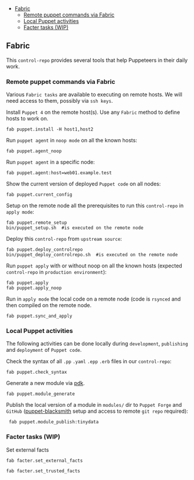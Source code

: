 - [Fabric](#fabric)
    - [Remote puppet commands via Fabric](#remote-puppet-commands-via-fabric)
    - [Local Puppet activities](#local-puppet-activities)
    - [Facter tasks (WIP)](#facter-tasks-wip)

## Fabric

This `control-repo` provides several tools that help Puppeteers in their daily work.

### Remote puppet commands via Fabric

Various `Fabric tasks` are available to executing on remote hosts. We will need access to them, possibly via `ssh keys`.

Install `Puppet 4` on the remote host(s). Use any `Fabric` method to define hosts to work on.

    fab puppet.install -H host1,host2

Run ```puppet agent``` in `noop mode` on all the known hosts:

    fab puppet.agent_noop

Run ```puppet agent``` in a specific node:

    fab puppet.agent:host=web01.example.test

Show the current version of deployed `Puppet code` on all nodes:

    fab puppet.current_config

Setup on the remote node all the prerequisites to run this `control-repo` in `apply mode`:

    fab puppet.remote_setup
    bin/puppet_setup.sh  #is executed on the remote node

Deploy this `control-repo` from `upstream source`:

    fab puppet.deploy_controlrepo
    bin/puppet_deploy_controlrepo.sh  #is executed on the remote node

Run ```puppet apply``` with or without noop on all the known hosts (expected `control-repo` in ```production environment```):

    fab puppet.apply
    fab puppet.apply_noop

Run in `apply mode` the local code on a remote node (code is ```rsynced``` and then compiled on the remote node.

    fab puppet.sync_and_apply

### Local Puppet activities

The following activities can be done locally during `development`, `publishing` and `deployment` of `Puppet code`.

Check the syntax of all ```.pp``` ```.yaml``` ```.epp``` ```.erb``` files in our `control-repo`:

    fab puppet.check_syntax

Generate a new module via [pdk](https://puppet.com/docs/pdk/latest/pdk.html).

    fab puppet.module_generate

Publish the local version of a module in ```modules/``` dir to `Puppet Forge` and `GitHub` ([puppet-blacksmith](https://github.com/voxpupuli/puppet-blacksmith) setup and access to remote `git repo` required):

     fab puppet.module_publish:tinydata

### Facter tasks (WIP)

Set external facts

    fab facter.set_external_facts

    fab facter.set_trusted_facts
